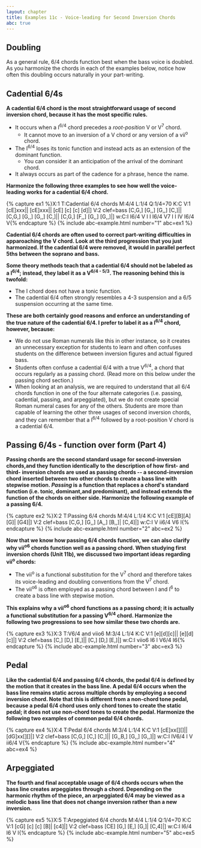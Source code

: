 ```yaml
---
layout: chapter
title: Examples 11c - Voice-leading for Second Inversion Chords
abc: true
---
```


## Doubling

As a general rule, 6/4 chords function best when the bass voice is doubled. As you harmonize the chords in each of the examples below, notice how often this doubling occurs naturally in your part-writing.

## Cadential 6/4s

**A cadential 6/4 chord is the most straightforward usage of second inversion chord, because it has the most specific rules.**
- It occurs when a I<sup>6/4</sup> chord precedes a *root-position* V or V<sup>7</sup> chord. 
    - It cannot move to an inversion of a V chord or any version of a vii<sup>o</sup> chord.
- The I<sup>6/4</sup> loses its tonic function and instead acts as an extension of the dominant function. 
    - You can consider it an anticipation of the arrival of the dominant chord.
- It always occurs as part of the cadence for a phrase, hence the name.

**Harmonize the following three examples to see how well the voice-leading works for a cadential 6/4 chord.**

{% capture ex1 %}X:1
T:Cadential 6/4 chords
M:4/4
L:1/4
Q:1/4=70
K:C
V:1
[cE]xxx|| [cE]xxx|| [cE] [c] [c] [d]|]
V:2 clef=bass
[C,G,] [G,,] [G,,] [C,]|| [C,G,] [G,,] [G,,] [C,]|| [C,G,] [F,,] [G,,] [G,,]|]
w:C:I I6/4 V I I I6/4 V7 I I IV I6/4 V{% endcapture %}
{% include abc-example.html number="1" abc=ex1 %}

**Cadential 6/4 chords are often used to correct part-writing difficulties in apparoaching the V chord. Look at the third progression that you just harmonized. If the cadential 6/4 were removed, it would in parallel perfect 5ths between the soprano and bass.**

**Some theory methods teach that a cadential 6/4 should not be labeled as a I<sup>6/4</sup>; instead, they label it as a V<sup>6/4 - 5/3</sup>. The reasoning behind this is twofold:**
- The I chord does not have a tonic function.
- The cadential 6/4 often strongly resembles a 4-3 suspension and a 6/5 suspension occurring at the same time.

**These are both certainly good reasons and enforce an understanding of the true nature of the cadential 6/4. I prefer to label it as a I<sup>6/4</sup> chord, however, because:**
- We do not use Roman numerals like this in other instance, so it creates an unnecessary exception for students to learn and often confuses students on the difference between inversion figures and actual figured bass.
- Students often confuse a cadential 6/4 with a true V<sup>6/4</sup>, a chord that occurs regularly as a passing chord. (Read more on this below under the passing chord section.)
- When looking at an analysis, we are required to understand that all 6/4 chords function in one of the four alternate categories (i.e. passing, cadential, passing, and arpeggiated), but we do not create special Roman numeral cases for any of the others. Students are more than capable of learning the other three usages of second inversion chords, and they can remember that a I<sup>6/4</sup> followed by a root-position V chord is a cadential 6/4.

## Passing 6/4s - function over form (Part 4)

**Passing chords are the second standard usage for second-inversion chords,and they function identically to the description of how first- and third- inversion chords are used as passing chords -- a second-inversion chord inserted between two other chords to create a bass line with stepwise motion. *Passing* is a function that replaces a chord's standard function (i.e. tonic, dominant,and predominant), and instead extends the function of the chords on either side. Harmonize the following example of a passing 6/4.** 

{% capture ex2 %}X:2
T:Passing 6/4 chords
M:4/4
L:1/4
K:C
V:1
[cE][B][A][G]| [G4]|]
V:2 clef=bass
[C,G,] [G,,] [A,,] [B,,]| [C,4]|]
w:C:I V ii6/4 V6 I{% endcapture %}
{% include abc-example.html number="2" abc=ex2 %}

**Now that we know how passing 6/4 chords function, we can also clarify why vii<sup>o6</sup> chords function well as a passing chord. When studying first inversion chords (Unit 11b), we discussed two important ideas regarding vii<sup>o</sup> chords:**
- The vii<sup>o</sup> is a functional substitution for the V<sup>7</sup> chord and therefore takes its voice-leading and doubling conventions from the V<sup>7</sup> chord.
- The vii<sup>o6</sup> is often employed as a passing chord between I and I<sup>6</sup> to create a bass line with stepwise motion.

**This explains why a vii<sup>o6</sup> chord functions as a passing chord; it is actually a functional substitution for a passing V<sup>6/4</sup> chord. Harmonize the following two progressions to see how similar these two chords are.**

{% capture ex3 %}X:3
T:V6/4 and viio6
M:3/4
L:1/4
K:C
V:1
[e][d][c]|| [e][d][c]|]
V:2 clef=bass
[C,] [D,] [E,]|| [C,] [D,] [E,]|]
w:C:I viio6 I6 I V6/4 I6{% endcapture %}
{% include abc-example.html number="3" abc=ex3 %}

## Pedal

**Like the cadential 6/4 and passing 6/4 chords, the pedal 6/4 is defined by the motion that it creates in the bass line. A pedal 6/4 occurs when the bass line remains static across multiple chords by employing a second inversion chord. Note that this is different from a non-chord tone pedal, because a pedal 6/4 chord uses only chord tones to create the static pedal; it does not use non-chord tones to create the pedal. Harmonize the following two examples of common pedal 6/4 chords.**

{% capture ex4 %}X:4
T:Pedal 6/4 chords
M:3/4
L:1/4
K:C
V:1
[cE]xx[][]|| [dG]xx[][]|]
V:2 clef=bass
[C,G,] [C,] [C,]|| [G,,B,] [G,,] [G,,]|]
w:C:I IV6/4 I V ii6/4 V{% endcapture %}
{% include abc-example.html number="4" abc=ex4 %}

## Arpeggiated

**The fourth and final acceptable usage of 6/4 chords occurs when the bass line creates arpeggiates through a chord. Depending on the harmonic rhythm of the piece, an arpeggiated 6/4 may be viewed as a melodic bass line that does not change inversion rather than a new inversion.**

{% capture ex5 %}X:5
T:Arpeggiated 6/4 chords
M:4/4
L:1/4
Q:1/4=70
K:C
V:1
[cG] [c] [c] [B]| [c4]|]
V:2 clef=bass
[CE] [G,] [E,] [G,]| [C,4]|]
w:C:I I6/4 I6 V I{% endcapture %}
{% include abc-example.html number="5" abc=ex5 %}
